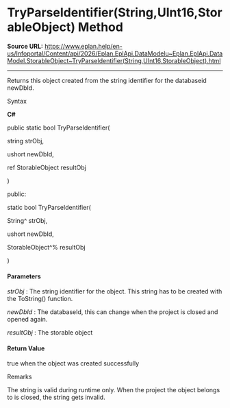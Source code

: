 # TryParseIdentifier(String,UInt16,StorableObject) Method

**Source URL:** https://www.eplan.help/en-us/Infoportal/Content/api/2026/Eplan.EplApi.DataModelu~Eplan.EplApi.DataModel.StorableObject~TryParseIdentifier(String,UInt16,StorableObject).html

---

Returns this object created from the string identifier for the databaseid newDbId.

Syntax

**C#**



public static bool TryParseIdentifier( 

   string strObj,

   ushort newDbId,

   ref StorableObject resultObj

)

public:

static bool TryParseIdentifier( 

   String^ strObj,

   ushort newDbId,

   StorableObject^% resultObj

)


#### Parameters

*strObj*
:   The string identifier for the object. This string has to be created with the ToString() function.

*newDbId*
:   The databaseId, this can change when the project is closed and opened again.

*resultObj*
:   The storable object

#### Return Value

true when the object was created successfully

Remarks

The string is valid during runtime only. When the project the object belongs to is closed, the string gets invalid.
